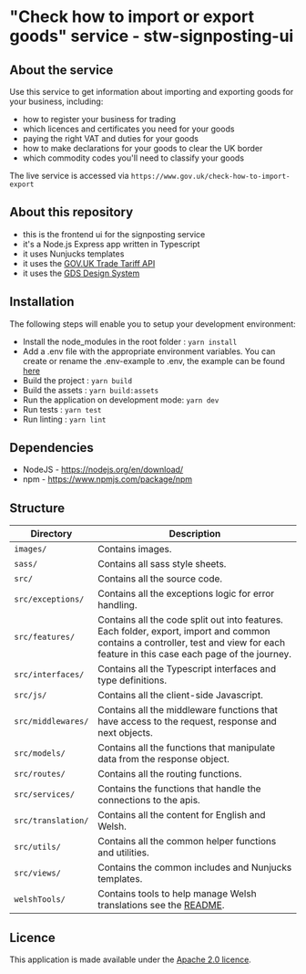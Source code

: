 # "Check how to import or export goods" service - stw-signposting-ui

## About the service

Use this service to get information about importing and exporting goods for your business, including:

- how to register your business for trading
- which licences and certificates you need for your goods
- paying the right VAT and duties for your goods
- how to make declarations for your goods to clear the UK border
- which commodity codes you'll need to classify your goods

The live service is accessed via ```https://www.gov.uk/check-how-to-import-export```

## About this repository
- this is the frontend ui for the signposting service
- it's a Node.js Express app written in Typescript
- it uses Nunjucks templates
- it uses the [GOV.UK Trade Tariff API](https://api.trade-tariff.service.gov.uk/)
- it uses the [GDS Design System](https://design-system.service.gov.uk/)

## Installation

The following steps will enable you to setup your development environment:

* Install the node_modules in the root folder : ```yarn install```
* Add a .env file with the appropriate environment variables. You can create or rename the .env-example to .env, the example can be found [here](/.env-example)
* Build the project : ```yarn build```
* Build the assets : ```yarn build:assets```
* Run the application on development mode: ```yarn dev```
* Run tests : ```yarn test```
* Run linting : ```yarn lint```

## Dependencies

* NodeJS - https://nodejs.org/en/download/
* npm - https://www.npmjs.com/package/npm

## Structure

|Directory|Description|
|---------|-----------|
|`images/`|Contains images.|
|`sass/`|Contains all sass style sheets.|
|`src/`|Contains all the source code.|
|`src/exceptions/`|Contains all the exceptions logic for error handling.|
|`src/features/`|Contains all the code split out into features. Each folder, export, import and common contains a controller, test and view for each feature in this case each page of the journey.|
|`src/interfaces/`|Contains all the Typescript interfaces and type definitions.|
|`src/js/`|Contains all the client-side Javascript.|
|`src/middlewares/`|Contains all the middleware functions that have access to the request, response and next objects.|
|`src/models/`|Contains all the functions that manipulate data from the response object.|
|`src/routes/`|Contains all the routing functions.|
|`src/services/`|Contains the functions that handle the connections to the apis.|
|`src/translation/`|Contains all the content for English and Welsh.|
|`src/utils/`|Contains all the common helper functions and utilities.|
|`src/views/`|Contains the common includes and Nunjucks templates.|
|`welshTools/`| Contains tools to help manage Welsh translations see the [README](/welshTools/README.md).|

## Licence

This application is made available under the [Apache 2.0 licence](/LICENSE).
